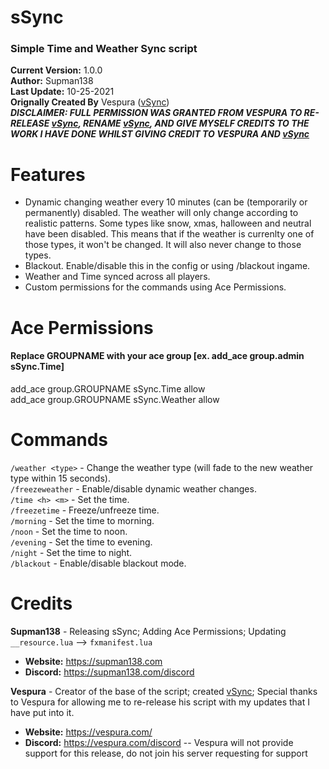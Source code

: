 # sSync
### **Simple Time and Weather Sync script**
**Current Version:** 1.0.0  
**Author:** Supman138  
**Last Update:** 10-25-2021  
**Orignally Created By** Vespura ([vSync](https://forum.cfx.re/t/vsync-v1-4-0-simple-weather-and-time-sync/49710))  
***DISCLAIMER: FULL PERMISSION WAS GRANTED FROM VESPURA TO RE-RELEASE [vSync](https://forum.cfx.re/t/vsync-v1-4-0-simple-weather-and-time-sync/49710), RENAME [vSync](https://forum.cfx.re/t/vsync-v1-4-0-simple-weather-and-time-sync/49710), AND GIVE MYSELF CREDITS TO THE WORK I HAVE DONE WHILST GIVING CREDIT TO VESPURA AND [vSync](https://forum.cfx.re/t/vsync-v1-4-0-simple-weather-and-time-sync/49710)***
#

# Features
- Dynamic changing weather every 10 minutes (can be (temporarily or permanently) disabled. The weather will only change according to realistic patterns. Some types like snow, xmas, halloween and neutral have been disabled. This means that if the weather is currenlty one of those types, it won't be changed. It will also never change to those types.
- Blackout. Enable/disable this in the config or using /blackout ingame.
- Weather and Time synced across all players.
- Custom permissions for the commands using Ace Permissions.

# Ace Permissions
#### **Replace GROUPNAME with your ace group [ex. add_ace group.admin sSync.Time]**
add_ace group.GROUPNAME sSync.Time allow  
add_ace group.GROUPNAME sSync.Weather allow

# Commands
``/weather <type>`` - Change the weather type (will fade to the new weather type within 15 seconds).  
``/freezeweather`` - Enable/disable dynamic weather changes.  
``/time <h> <m>`` - Set the time.  
``/freezetime`` - Freeze/unfreeze time.  
``/morning`` - Set the time to morning.  
``/noon`` - Set the time to noon.  
``/evening`` - Set the time to evening.  
``/night`` - Set the time to night.  
``/blackout`` - Enable/disable blackout mode.

# Credits

**Supman138** - Releasing sSync; Adding Ace Permissions; Updating ``__resource.lua`` --> ``fxmanifest.lua``
  - **Website:** https://supman138.com  
  - **Discord:** https://supman138.com/discord  

**Vespura** - Creator of the base of the script; created [vSync](https://forum.cfx.re/t/vsync-v1-4-0-simple-weather-and-time-sync/49710); Special thanks to Vespura for allowing me to re-release his script with my updates that I have put into it.
  - **Website:** https://vespura.com/
  - **Discord:** https://vespura.com/discord -- Vespura will not provide support for this release, do not join his server requesting for support
